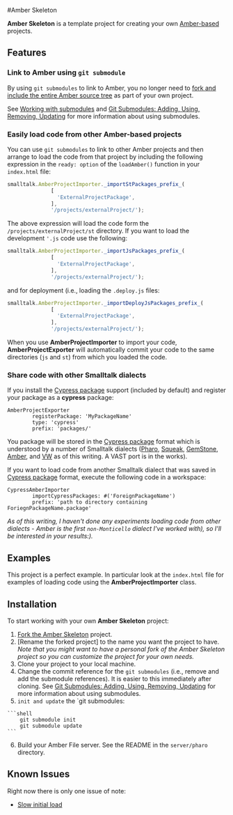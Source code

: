 #Amber Skeleton

**Amber Skeleton** is a template project for creating your own [Amber-based][1] projects.

## Features

### Link to Amber using `git submodule`

By using `git submodules` to link to Amber,
you no longer need to [fork and include the entire Amber source tree][2] as
part of your own project.

See [Working with submodules][3] and [Git Submodules: Adding, Using, Removing, Updating][4] for more information about using submodules.

### Easily load code from other Amber-based projects

You can use `git submodules` to link to other Amber projects and then
arrange to load the code from that project by including the following
expression in the `ready: option` of the `loadAmber()` function in your `index.html` file:

```javascript
smalltalk.AmberProjectImporter._importStPackages_prefix_(
              [ 
                'ExternalProjectPackage',
              ],
              '/projects/externalProject/');
```

The above expression will load the code form the `/projects/externalProject/st` directory. If you want to load the development `'.js` code use the following:

```javascript
smalltalk.AmberProjectImporter._importJsPackages_prefix_(
              [ 
                'ExternalProjectPackage',
              ],
              '/projects/externalProject/');
```

and for deployment (i.e., loading the `.deploy.js` files:

```javascript
smalltalk.AmberProjectImporter._importDeployJsPackages_prefix_(
              [ 
                'ExternalProjectPackage',
              ],
              '/projects/externalProject/');
```

When you use **AmberProjectImporter** to import your code,
**AmberProjectExporter** will
automatically commit your code to the same directories (`js` and `st`) from which you loaded
the code.

### Share code with other Smalltalk dialects

If you install the [Cypress package][5] support (included by default)
and register your package as a **cypress** package:

```Smalltalk
AmberProjectExporter 
		registerPackage: 'MyPackageName' 
		type: 'cypress' 
		prefix: 'packages/'
```

You package will be stored in the [Cypress package][5] format which is
understood by a number of Smalltalk dialects ([Pharo][6], [Squeak][7], [GemStone][8],
[Amber][9], and [VW][10] as of this writing. A VAST port is in the works).

If you want to load code from another Smalltalk dialect that was saved
in [Cypress package][5] format, execute the following code in a
workspace: 

```Smalltalk
CypressAmberImporter
		importCypressPackages: #('ForeignPackageName')  
		prefix: 'path to directory containing ForiegnPackageName.package'
```

*As of this writing, I haven't done any experiments loading code from
other dialects - Amber is the first `non-Monticello` dialect I've worked
with), so I'll be interested in your results:).*

## Examples

This project is a perfect example. In particular look at the `index.html` file for examples of loading code using the **AmberProjectImporter** class.

## Installation

To start working with your own **Amber Skeleton** project:

  1. [Fork the Amber Skeleton][11] project.
  2. [Rename the forked project] to the name you want the project to
     have. *Note that you might want to have a personal fork of the 
     Amber Skeleton project so you can customize the project for your
     own needs.*
  3. Clone your project to your local machine.
  4. Change the commit reference for the `git submodules` (i.e., remove
     and add the submodule references). It is easier
     to this immediately after cloning. See [Git Submodules: Adding,
     Using, Removing, Updating][4] for more information about using
     submodules.
  5. `init and update` the `git submodules:

    ```shell
        git submodule init
        git submodule update
    ```
    
  6. Build your Amber File server. See the README in the `server/pharo` directory.

## Known Issues

Right now there is only one issue of note:

  * [Slow initial load][13]

[1]: https://github.com/NicolasPetton/amber
[2]: https://github.com/NicolasPetton/amber/wiki/Writing-my-first-app
[3]: http://help.github.com/submodules/
[4]: http://chrisjean.com/2009/04/20/git-submodules-adding-using-removing-and-updating/
[5]: https://github.com/CampSmalltalk/Cypress
[6]: https://github.com/dalehenrich/filetree/tree/pharo1.3
[7]: https://github.com/dalehenrich/filetree/tree/squeak4.3
[8]: https://github.com/dalehenrich/filetree/tree/gemstone2.4
[9]: https://github.com/dalehenrich/amber-skeleton
[10]: https://github.com/CampSmalltalk/STIG
[11]: https://github.com/dalehenrich/amber-skeleton/fork_select
[12]: https://github.com/blog/128-let-there-be-renaming
[13]: https://github.com/dalehenrich/amber-skeleton/issues/1